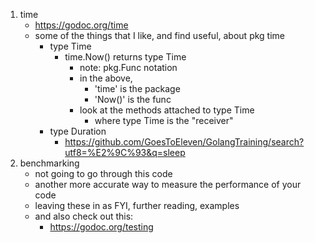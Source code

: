 1. time
	* https://godoc.org/time
	* some of the things that I like, and find useful, about pkg time
		* type Time
			* time.Now() returns type Time
				* note: pkg.Func notation
				* in the above,
					* 'time' is the package
					* 'Now()' is the func
				* look at the methods attached to type Time
					* where type Time is the "receiver"
		* type Duration
			* https://github.com/GoesToEleven/GolangTraining/search?utf8=%E2%9C%93&q=sleep
2. benchmarking
	* not going to go through this code
	* another more accurate way to measure the performance of your code
	* leaving these in as FYI, further reading, examples
	* and also check out this:
		* https://godoc.org/testing
